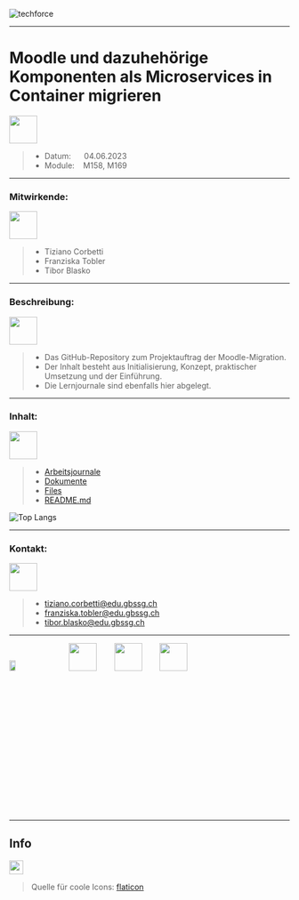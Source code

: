 ![techforce](https://github.com/EpicAlpaca55/Projekt_Docker/assets/98404509/7341f0fc-7997-47b6-86a0-5198ad30c0b9)

---

# Moodle und dazuhehörige Komponenten als Microservices in Container migrieren

<img src="https://cdn-icons-png.flaticon.com/128/3715/3715109.png" style="width: 50px; height: 50px;">

> - Datum:&nbsp;&nbsp;&nbsp;&nbsp;&nbsp;&nbsp;04.06.2023
> - Module:&nbsp;&nbsp;&nbsp;&nbsp;M158, M169

---

### Mitwirkende:

<img src="https://cdn-icons-png.flaticon.com/128/5371/5371017.png" style="width: 50px; height: 50px;">

> - Tiziano Corbetti
> - Franziska Tobler
> - Tibor Blasko

---

### Beschreibung:

<img src="https://cdn-icons-png.flaticon.com/128/7032/7032407.png" style="width: 50px; height: 50px;">

> - Das GitHub-Repository zum Projektauftrag der Moodle-Migration.
> - Der Inhalt besteht aus Initialisierung, Konzept, praktischer Umsetzung und der Einführung.
> - Die Lernjournale sind ebenfalls hier abgelegt.

---

### Inhalt:</br>

<img src="https://cdn-icons-png.flaticon.com/128/8164/8164154.png" style="width: 50px; height: 50px;">

> - [Arbeitsjournale](/Arbeitsjournale)
> - [Dokumente](/Dokumente)
> - [Files](/Files)
> - [README.md](/README.md)

![Top Langs](https://github-readme-stats.vercel.app/api/top-langs/?username=EpicAlpaca55&exclude_repo=GBS_Aufgaben,M169,MiniProjekt-Docker,m169p2&theme=transparent)

---

### Kontakt:
<img src="https://cdn-icons-png.flaticon.com/128/732/732223.png" style="width: 50px; height: 50px;">

> - tiziano.corbetti@edu.gbssg.ch
> - franziska.tobler@edu.gbssg.ch
> - tibor.blasko@edu.gbssg.ch

---

<img src="https://upload.wikimedia.org/wikipedia/commons/thumb/c/c6/Moodle-logo.svg/2560px-Moodle-logo.svg.png" width="15%" height="7%">&nbsp;&nbsp;&nbsp;&nbsp;&nbsp;&nbsp;&nbsp;&nbsp;<img src="https://cdn-icons-png.flaticon.com/128/5969/5969059.png" style="width: 50px; height: 50px;">&nbsp;&nbsp;&nbsp;&nbsp;&nbsp;&nbsp;&nbsp;&nbsp;<img src="https://cdn-icons-png.flaticon.com/128/5968/5968313.png" style="width: 50px; height: 50px;">&nbsp;&nbsp;&nbsp;&nbsp;&nbsp;&nbsp;&nbsp;&nbsp;<img src="https://cdn-icons-png.flaticon.com/128/888/888879.png" style="width: 50px; height: 50px;">

---

## Info

<img src="https://cdn-icons-png.flaticon.com/128/656/656794.png" style="width: 25px; height: 25px;">

> Quelle für coole Icons: [flaticon](https://www.flaticon.com/)
